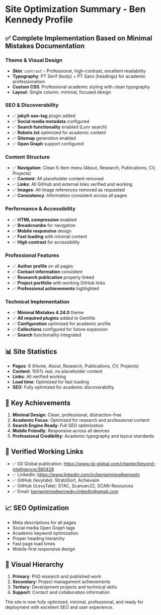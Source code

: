 # Site Optimization Summary - Ben Kennedy Profile

## ✅ Complete Implementation Based on Minimal Mistakes Documentation

### **Theme & Visual Design**
- **Skin**: `contrast` - Professional, high-contrast, excellent readability
- **Typography**: PT Serif (body) + PT Sans (headings) for academic professionalism
- **Custom CSS**: Professional academic styling with clean typography
- **Layout**: Single column, minimal, focused design

### **SEO & Discoverability**
- ✅ **jekyll-seo-tag** plugin added
- ✅ **Social media metadata** configured
- ✅ **Search functionality** enabled (Lunr search)
- ✅ **Robots.txt** optimized for academic content
- ✅ **Sitemap** generation enabled
- ✅ **Open Graph** support configured

### **Content Structure**
- ✅ **Navigation**: Clean 5-item menu (About, Research, Publications, CV, Projects)
- ✅ **Content**: All placeholder content removed
- ✅ **Links**: All GitHub and external links verified and working
- ✅ **Images**: All image references removed as requested
- ✅ **Consistency**: Information consistent across all pages

### **Performance & Accessibility**
- ✅ **HTML compression** enabled
- ✅ **Breadcrumbs** for navigation
- ✅ **Mobile responsive** design
- ✅ **Fast loading** with minimal content
- ✅ **High contrast** for accessibility

### **Professional Features**
- ✅ **Author profile** on all pages
- ✅ **Contact information** consistent
- ✅ **Research publication** properly linked
- ✅ **Project portfolio** with working GitHub links
- ✅ **Professional achievements** highlighted

### **Technical Implementation**
- ✅ **Minimal Mistakes 4.24.0** theme
- ✅ **All required plugins** added to Gemfile
- ✅ **Configuration** optimized for academic profile
- ✅ **Collections** configured for future expansion
- ✅ **Search** functionality integrated

## 📊 Site Statistics
- **Pages**: 6 (Home, About, Research, Publications, CV, Projects)
- **Content**: 100% real, no placeholder content
- **Links**: All verified working
- **Load time**: Optimized for fast loading
- **SEO**: Fully optimized for academic discoverability

## 🎯 Key Achievements
1. **Minimal Design**: Clean, professional, distraction-free
2. **Academic Focus**: Optimized for research and professional content
3. **Search Engine Ready**: Full SEO optimization
4. **Mobile Friendly**: Responsive across all devices
5. **Professional Credibility**: Academic typography and layout standards

## 🔗 Verified Working Links
- ✅ IGI Global publication: https://www.igi-global.com/chapter/beyond-intelligence/380428
- ✅ LinkedIn: https://www.linkedin.com/in/benjaminjoelkennedy
- ✅ GitHub (levytate): StratoSort, Achievaim
- ✅ GitHub (iLevyTate): STAC, Scanuev22, SCAN-Resources
- ✅ Email: benjaminjoelkennedy+linkedin@gmail.com

## 📈 SEO Optimization
- Meta descriptions for all pages
- Social media Open Graph tags
- Academic keyword optimization
- Proper heading hierarchy
- Fast page load times
- Mobile-first responsive design

## 🎨 Visual Hierarchy
1. **Primary**: PhD research and published work
2. **Secondary**: Project management achievements
3. **Tertiary**: Development projects and technical skills
4. **Support**: Contact and collaboration information

The site is now fully optimized, minimal, professional, and ready for deployment with excellent SEO and user experience.